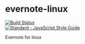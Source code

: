 # evernote-linux 
[![Build Status](https://travis-ci.org/Deepankar01/evernote-linux.svg?branch=master)](https://travis-ci.org/Deepankar01/evernote-linux)   
[![Standard - JavaScript Style Guide](https://cdn.rawgit.com/feross/standard/master/badge.svg)](https://github.com/feross/standard)

Evernote for linux

